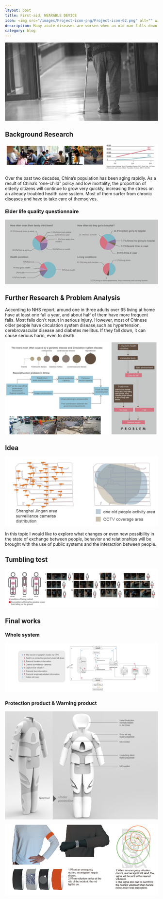 ```yaml
---
layout: post
title: First-aid, WEARABLE DEVICE
icon: <img src="/images/Project-icon-png/Project-icon-02.png" alt="" width="100"/>
description: Many acute diseases are worsen when an old man falls down, an example is cerebral hemorrhage. This is the most urgent time, but they cannot ask for help. In order to provide them with first add and to bridge the gap between people who need help and those who offer a hand, this set of wearable device is needed.
category: blog
---
```

![Git Bash](/FirstAid-img/FirstAid-img-01.jpg)
## Background Research

![Git Bash](/FirstAid-img/FirstAid-img-02.jpg)

Over the past two decades, China’s population has been aging rapidly. As a result of China’s “one-child” policy and low mortality, the proportion of elderly citizens will continue to grow very quickly, increasing the stress on an already troubled health care system. Most of them surfer from chronic diseases and have to take care of themselves.

### Elder life quality questionnaire
![Git Bash](/FirstAid-img/FirstAid-img-03.jpg)

## Further Research & Problem Analysis

According to NHS report, around one in three adults over 65 living at home have at least one fall a year, and about half of them have more frequent falls. Most falls don't result in serious injury. However, most of Chinese older people have circulation system disease,such as hypertension, cerebrovascular disease and diabetes mellitus. If they fall down, it can cause serious harm, even to death.

![Git Bash](/FirstAid-img/FirstAid-img-04.jpg)
## Idea
![Git Bash](/FirstAid-img/FirstAid-img-05.jpg)

In this topic I would like to explore what changes or even new possibility in the state of exchange between people, behavior and relationships will be brought with the use of public systems and the interaction between people.

## Tumbling test
![Git Bash](/FirstAid-img/FirstAid-img-06.jpg)

## Final works
### Whole system
![Git Bash](/FirstAid-img/FirstAid-img-07.jpg)

### Protection product & Warning product
![Git Bash](/FirstAid-img/FirstAid-img-08.jpg)

![Git Bash](/FirstAid-img/FirstAid-img-09.jpg)
